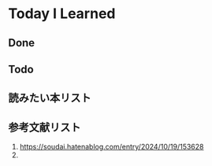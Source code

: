 # Today I Learned

## Done

## Todo

## 読みたい本リスト

## 参考文献リスト
1. https://soudai.hatenablog.com/entry/2024/10/19/153628
2. 